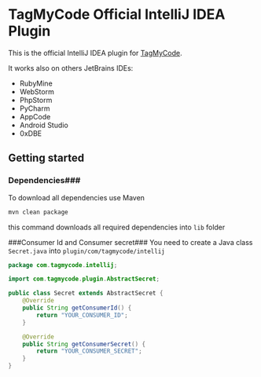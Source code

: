 TagMyCode Official IntelliJ IDEA Plugin
=======================================

This is the official IntelliJ IDEA plugin for [TagMyCode](http://tagmycode.com).

It works also on others JetBrains IDEs:
* RubyMine
* WebStorm
* PhpStorm
* PyCharm
* AppCode
* Android Studio
* 0xDBE

## Getting started ##
### Dependencies###
To download all dependencies use Maven

```bash
mvn clean package
```

this command downloads all required dependencies into ```lib``` folder

###Consumer Id and Consumer secret###
You need to create a Java class ```Secret.java``` into ```plugin/com/tagmycode/intellij```

```java
package com.tagmycode.intellij;

import com.tagmycode.plugin.AbstractSecret;

public class Secret extends AbstractSecret {
    @Override
    public String getConsumerId() {
        return "YOUR_CONSUMER_ID";
    }

    @Override
    public String getConsumerSecret() {
        return "YOUR_CONSUMER_SECRET";
    }
}

```

